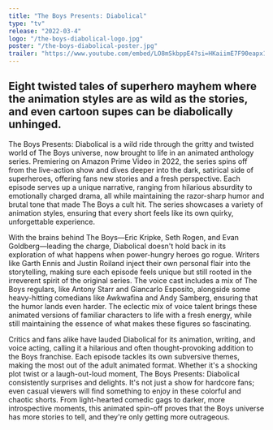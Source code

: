 ```yaml
---
title: "The Boys Presents: Diabolical"
type: "tv"
release: "2022-03-4"
logo: "/the-boys-diabolical-logo.jpg"
poster: "/the-boys-diabolical-poster.jpg"
trailer: "https://www.youtube.com/embed/LO8mSkbppE4?si=HKaiimE7F90eapx1"
---
```


## Eight twisted tales of superhero mayhem where the animation styles are as wild as the stories, and even cartoon supes can be diabolically unhinged.

The Boys Presents: Diabolical is a wild ride through the gritty and twisted world of The Boys universe, now brought to life in an animated anthology series. Premiering on Amazon Prime Video in 2022, the series spins off from the live-action show and dives deeper into the dark, satirical side of superheroes, offering fans new stories and a fresh perspective. Each episode serves up a unique narrative, ranging from hilarious absurdity to emotionally charged drama, all while maintaining the razor-sharp humor and brutal tone that made The Boys a cult hit. The series showcases a variety of animation styles, ensuring that every short feels like its own quirky, unforgettable experience.

With the brains behind The Boys—Eric Kripke, Seth Rogen, and Evan Goldberg—leading the charge, Diabolical doesn't hold back in its exploration of what happens when power-hungry heroes go rogue. Writers like Garth Ennis and Justin Roiland inject their own personal flair into the storytelling, making sure each episode feels unique but still rooted in the irreverent spirit of the original series. The voice cast includes a mix of The Boys regulars, like Antony Starr and Giancarlo Esposito, alongside some heavy-hitting comedians like Awkwafina and Andy Samberg, ensuring that the humor lands even harder. The eclectic mix of voice talent brings these animated versions of familiar characters to life with a fresh energy, while still maintaining the essence of what makes these figures so fascinating.

Critics and fans alike have lauded Diabolical for its animation, writing, and voice acting, calling it a hilarious and often thought-provoking addition to the Boys franchise. Each episode tackles its own subversive themes, making the most out of the adult animated format. Whether it's a shocking plot twist or a laugh-out-loud moment, The Boys Presents: Diabolical consistently surprises and delights. It's not just a show for hardcore fans; even casual viewers will find something to enjoy in these colorful and chaotic shorts. From light-hearted comedic gags to darker, more introspective moments, this animated spin-off proves that the Boys universe has more stories to tell, and they're only getting more outrageous.

